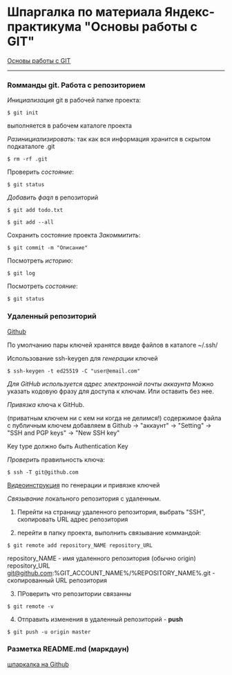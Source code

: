 # Шпаргалка по материала Яндекс-практикума "Основы работы с GIT"
[Основы работы с GIT](https://practicum.yandex.ru/git-basics/?from=catalog)

---

### Rомманды git. Работа с репозиторием

_Инициализация_ git в рабочей папке проекта:

```BUSH
$ git init
```
выполняется в рабочем каталоге проекта


_Разинициализировать_: 
так как вся информация хранится в скрытом подкаталоге .git

```BUSH
$ rm -rf .git
```


Проверить _состояние_: 

```BUSH
$ git status
```


_Добавить фаqл_ в репозиторий 

```BUSH
$ git add todo.txt 
```

```BUSH
$ git add --all
```

Сохранить состояние проекта _Закоммитить_:

```BUSH
$ git commit -m "Описание"
```


Посмотреть _историю_:

```BUSH
$ git log
```


Посмотреть _состояние_:
 
```BUSH
$ git status
```


### Удаленный репозиторий 
[Github](https://github.com/) 

По умолчанию пары ключей хранятся ввиде файлов в каталоге ~/.ssh/



Использование ssh-keygen для _генерации_ ключей 

```BUSH
$ ssh-keygen -t ed25519 -C "user@email.com" 
```
_Для GitHub используется адрес электронной почты аккаунта_
Можно указать кодовую фразу для доступа к ключам. Или оставить без нее.


_Привязка_ ключа к GitHub. 

(приватным ключем ни с кем ни когда не делимся!)
содержимое файла с публичным ключем добавляем в 
Github -> "аккаунт" -> "Setting" -> "SSH and PGP keys" -> "New SSH key" 

Key type должно быть Authentication Key



_Проверить_ правильность ключа:

```BUSH
$ ssh -T git@github.com 
```
[Видеоинструкция](https://code.s3.yandex.net/git_Basic/SSH_Screencast.mp4) по генерации и привязке ключей 



_Связывание_ локального репозитория с удаленным. 

1. Перейти на страницу удаленного репозитория, выбрать "SSH", скопировать URL адрес репозитория

2. перейти в папку проекта, выполнить связывание коммандой: 

```BUSH
$ git remote add repository_NAME repository_URL 
```
repository_NAME - имя удаленного репозитория (обычно origin)
repository_URL git@github.com:%GIT_ACCOUNT_NAME%/%REPOSITORY_NAME%.git - скопированный URL репозитория  

3. ПРоверить что репозитории связанны 

```BUSH 
$ git remote -v
```

4. Отправить изменения в удаленный репозиторий - __push__

```BUSH
$ git push -u origin master
```

### Разметка README.md (маркдаун)

[шпаркалка на Github](https://gist.github.com/fomvasss/8dd8cd7f88c67a4e3727f9d39224a84c)


